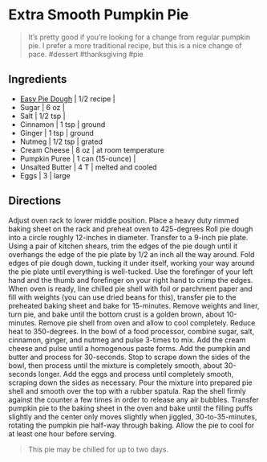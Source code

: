 # Extra Smooth Pumpkin Pie
> It’s pretty good if you’re looking for a change from regular pumpkin pie. I prefer a more traditional recipe, but this is a nice change of pace. #dessert #thanksgiving #pie

## Ingredients
- [Easy Pie Dough](https://www.seriouseats.com/recipes/2011/07/easy-pie-dough-recipe.html) | 1/2 recipe |
- Sugar | 6 oz |
- Salt | 1/2 tsp |
- Cinnamon | 1 tsp | ground
- Ginger | 1 tsp | ground
- Nutmeg | 1/2 tsp | grated
- Cream Cheese | 8 oz | at room temperature
- Pumpkin Puree | 1 can (15-ounce) |
- Unsalted Butter | 4 T | melted and cooled
- Eggs | 3 | large

## Directions
Adjust oven rack to lower middle position. Place a heavy duty rimmed baking sheet on the rack and preheat oven to 425-degrees
Roll pie dough into a circle roughly 12-inches in diameter. Transfer to a 9-inch pie plate. Using a pair of kitchen shears, trim the edges of the pie dough until it overhangs the edge of the pie plate by 1/2 an inch all the way around. Fold edges of pie dough down, tucking it under itself, working your way around the pie plate until everything is well-tucked. Use the forefinger of your left hand and the thumb and forefinger on your right hand to crimp the edges. 
When oven is ready, line chilled pie shell with foil or parchment paper and fill with weights (you can use dried beans for this), transfer pie to the preheated baking sheet and bake for 15-minutes. Remove weights and liner, turn pie, and bake until the bottom crust is a golden brown, about 10-minutes. Remove pie shell from oven and allow to cool completely. 
Reduce heat to 350-degrees. In the bowl of a food processor, combine sugar, salt, cinnamon, ginger, and nutmeg and pulse 3-times to mix. Add the cream cheese and pulse until a homogenous paste forms. Add the pumpkin and butter and process for 30-seconds. Stop to scrape down the sides of the bowl, then process until the mixture is completely smooth, about 30-seconds longer. Add the eggs and process until completely smooth, scraping down the sides as necessary. 
Pour the mixture into prepared pie shell and smooth over the top with a rubber spatula. Rap the shell firmly against the counter a few times in order to release any air bubbles. Transfer pumpkin pie to the baking sheet in the oven and bake until the filling puffs slightly and the center only moves slightly when jiggled, 30-to-35-minutes, rotating the pumpkin pie half-way through baking. 
Allow the pie to cool for at least one hour before serving. 
> This pie may be chilled for up to two days. 